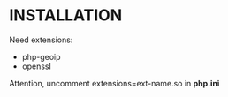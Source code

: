 INSTALLATION
==========================

Need extensions: 
 + php-geoip
 + openssl
 
Attention, uncomment extensions=ext-name.so in **php.ini**